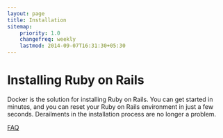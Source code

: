 ```yaml
---
layout: page
title: Installation
sitemap:
    priority: 1.0
    changefreq: weekly
    lastmod: 2014-09-07T16:31:30+05:30
---
```

# Installing Ruby on Rails

Docker is the solution for installing Ruby on Rails.  You can get started in minutes, and you can reset your Ruby on Rails environment in just a few seconds.  Derailments in the installation process are no longer a problem.

[FAQ](docker-faq.html)

